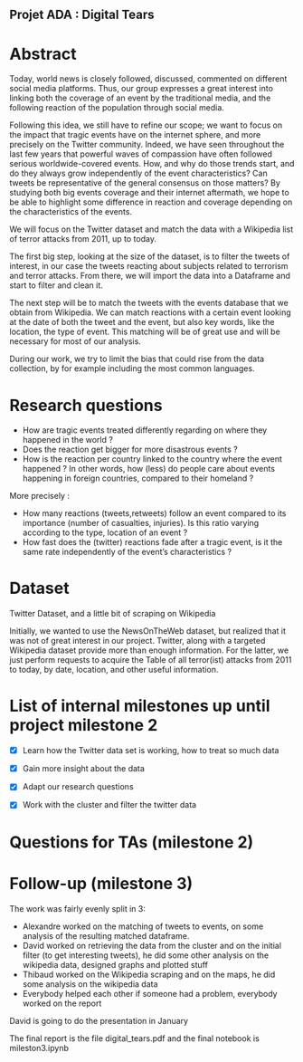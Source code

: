 ## Projet ADA : Digital Tears# AbstractToday, world news is closely followed, discussed, commented on different social media platforms. Thus, our group expresses a great interest into linking both the coverage of an event by the traditional media, and the following reaction of the population through social media. Following this idea, we still have to refine our scope; we want to focus on the impact that tragic events have on the internet sphere, and more precisely on the Twitter community.Indeed, we have seen throughout the last few years that powerful waves of compassion have often followed serious worldwide-covered events. How, and why do those trends start, and do they always grow independently of the event characteristics? Can tweets be representative of the general consensus on those matters? By studying both big events coverage and their internet aftermath, we hope to be able to highlight some difference in reaction and coverage depending on the characteristics of the events.We will focus on the Twitter dataset and match the data with a Wikipedia list of terror attacks from 2011, up to today.The first big step, looking at the size of the dataset, is to filter the tweets of interest, in our case the tweets reacting about subjects related to terrorism and terror attacks. From there, we will import the data into a Dataframe and start to filter and clean it.The next step will be to match the tweets with the events database that we obtain from Wikipedia. We can match reactions with a certain event looking at the date of both the tweet and the event, but also key words, like the location, the type of event. This matching will be of great use and will be necessary for most of our analysis.During our work, we try to limit the bias that could rise from the data collection, by for example including the most common languages.# Research questions* How are tragic events treated differently regarding on where they happened in the world ?* Does the reaction get bigger for more disastrous events ?* How is the reaction per country linked to the country where the event happened ? In other words, how (less) do people care about events happening in foreign countries, compared to their homeland ?More precisely :* How many reactions (tweets,retweets) follow an event compared to its importance (number of casualties, injuries). Is this ratio varying according to the type, location of an event ?* How fast does the (twitter) reactions fade after a tragic event, is it the same rate independently of the event’s characteristics ? # DatasetTwitter Dataset, and a little bit of scraping on WikipediaInitially, we wanted to use the NewsOnTheWeb dataset, but realized that it was not of great interest in our project. Twitter, along with a targeted Wikipedia dataset provide more than enough information. For the latter, we just perform requests to acquire the Table of all terror(ist) attacks from 2011 to today, by date, location, and other useful information.# List of internal milestones up until project milestone 2- [X] Learn how the Twitter data set is working, how to treat so much data - [X] Gain more insight about the data- [X] Adapt our research questions- [X] Work with the cluster and filter the twitter data # Questions for TAs (milestone 2)# Follow-up (milestone 3)The work was fairly evenly split in 3:* Alexandre worked on the matching of tweets to events, on some analysis of the resulting matched dataframe.* David worked on retrieving the data from the cluster and on the initial filter (to get interesting tweets), he did some other analysis on the wikipedia data, designed graphs and plotted stuff* Thibaud worked on the Wikipedia scraping and on the maps, he did some analysis on the wikipedia data* Everybody helped each other if someone had a problem, everybody worked on the reportDavid is going to do the presentation in JanuaryThe final report is the file digital_tears.pdf and the final notebook is mileston3.ipynb